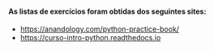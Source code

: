 #### As listas de exercícios foram obtidas dos seguintes sites:
* https://anandology.com/python-practice-book/
* https://curso-intro-python.readthedocs.io
